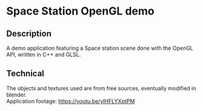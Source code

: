 # Space Station OpenGL demo
## Description
A demo application featuring a Space station scene done with the OpenGL API, written in C++ and GLSL.

## Technical
The objects and textures used are from free sources, eventually modified in blender.\
Application footage: https://youtu.be/ylHFLYXptPM
